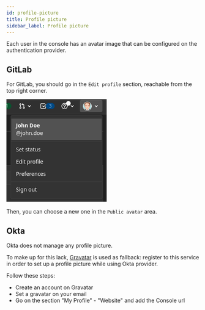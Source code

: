 ```yaml
---
id: profile-picture
title: Profile picture
sidebar_label: Profile picture
---
```


Each user in the console has an avatar image that can be configured on the authentication provider.

## GitLab

For GitLab, you should go in the `Edit profile` section, reachable from the top right corner.

![edit profile](./img/edit-profile-section.png)

Then, you can choose a new one in the `Public avatar` area.

## Okta

Okta does not manage any profile picture.

To make up for this lack, [Gravatar](https://gravatar.com/) is used as fallback: register to this service in order to set up a profile picture while using Okta provider.

Follow these steps: 

* Create an account on Gravatar
* Set a gravatar on your email 
* Go on the section "My Profile" - "Website" and add the Console url 
